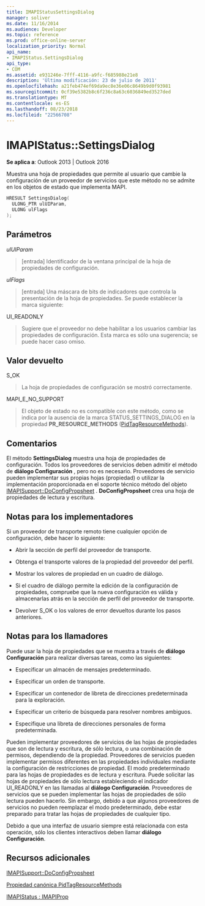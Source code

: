 ```yaml
---
title: IMAPIStatusSettingsDialog
manager: soliver
ms.date: 11/16/2014
ms.audience: Developer
ms.topic: reference
ms.prod: office-online-server
localization_priority: Normal
api_name:
- IMAPIStatus.SettingsDialog
api_type:
- COM
ms.assetid: e931246e-7fff-4116-a9fc-f685988e21e8
description: 'Última modificación: 23 de julio de 2011'
ms.openlocfilehash: a21feb474ef69da9ec8e36e06c8649b9d0f93981
ms.sourcegitcommit: 0cf39e5382b8c6f236c8a63c6036849ed3527ded
ms.translationtype: MT
ms.contentlocale: es-ES
ms.lasthandoff: 08/23/2018
ms.locfileid: "22566708"
---
```

# <a name="imapistatussettingsdialog"></a>IMAPIStatus::SettingsDialog

  
  
**Se aplica a**: Outlook 2013 | Outlook 2016 
  
Muestra una hoja de propiedades que permite al usuario que cambie la configuración de un proveedor de servicios que este método no se admite en los objetos de estado que implementa MAPI.
  
```cpp
HRESULT SettingsDialog(
  ULONG_PTR ulUIParam,
  ULONG ulFlags
);
```

## <a name="parameters"></a>Parámetros

 _ulUIParam_
  
> [entrada] Identificador de la ventana principal de la hoja de propiedades de configuración.
    
 _ulFlags_
  
> [entrada] Una máscara de bits de indicadores que controla la presentación de la hoja de propiedades. Se puede establecer la marca siguiente:
    
UI_READONLY 
  
> Sugiere que el proveedor no debe habilitar a los usuarios cambiar las propiedades de configuración. Esta marca es sólo una sugerencia; se puede hacer caso omiso.
    
## <a name="return-value"></a>Valor devuelto

S_OK 
  
> La hoja de propiedades de configuración se mostró correctamente.
    
MAPI_E_NO_SUPPORT 
  
> El objeto de estado no es compatible con este método, como se indica por la ausencia de la marca STATUS_SETTINGS_DIALOG en la propiedad **PR_RESOURCE_METHODS** ([PidTagResourceMethods](pidtagresourcemethods-canonical-property.md)).
    
## <a name="remarks"></a>Comentarios

El método **SettingsDialog** muestra una hoja de propiedades de configuración. Todos los proveedores de servicios deben admitir el método de **diálogo Configuración** , pero no es necesario. Proveedores de servicio pueden implementar sus propias hojas (propiedad) o utilizar la implementación proporcionada en el soporte técnico método del objeto [IMAPISupport::DoConfigPropsheet](imapisupport-doconfigpropsheet.md) . **DoConfigPropsheet** crea una hoja de propiedades de lectura y escritura. 
  
## <a name="notes-to-implementers"></a>Notas para los implementadores

Si un proveedor de transporte remoto tiene cualquier opción de configuración, debe hacer lo siguiente:
  
- Abrir la sección de perfil del proveedor de transporte.
    
- Obtenga el transporte valores de la propiedad del proveedor del perfil.
    
- Mostrar los valores de propiedad en un cuadro de diálogo.
    
- Si el cuadro de diálogo permite la edición de la configuración de propiedades, compruebe que la nueva configuración es válida y almacenarlas atrás en la sección de perfil del proveedor de transporte.
    
- Devolver S_OK o los valores de error devueltos durante los pasos anteriores.
    
## <a name="notes-to-callers"></a>Notas para los llamadores

Puede usar la hoja de propiedades que se muestra a través de **diálogo Configuración** para realizar diversas tareas, como las siguientes: 
  
- Especificar un almacén de mensajes predeterminado.
    
- Especificar un orden de transporte.
    
- Especificar un contenedor de libreta de direcciones predeterminada para la exploración.
    
- Especificar un criterio de búsqueda para resolver nombres ambiguos.
    
- Especifique una libreta de direcciones personales de forma predeterminada.
    
Pueden implementar proveedores de servicios de las hojas de propiedades que son de lectura y escritura, de sólo lectura, o una combinación de permisos, dependiendo de la propiedad. Proveedores de servicios pueden implementar permisos diferentes en las propiedades individuales mediante la configuración de restricciones de propiedad. El modo predeterminado para las hojas de propiedades es de lectura y escritura. Puede solicitar las hojas de propiedades de sólo lectura estableciendo el indicador UI_READONLY en las llamadas al **diálogo Configuración**. Proveedores de servicios que se pueden implementar las hojas de propiedades de sólo lectura pueden hacerlo. Sin embargo, debido a que algunos proveedores de servicios no pueden reemplazar el modo predeterminado, debe estar preparado para tratar las hojas de propiedades de cualquier tipo. 
  
Debido a que una interfaz de usuario siempre está relacionada con esta operación, sólo los clientes interactivos deben llamar **diálogo Configuración**.
  
## <a name="see-also"></a>Recursos adicionales



[IMAPISupport::DoConfigPropsheet](imapisupport-doconfigpropsheet.md)
  
[Propiedad canónica PidTagResourceMethods](pidtagresourcemethods-canonical-property.md)
  
[IMAPIStatus : IMAPIProp](imapistatusimapiprop.md)

